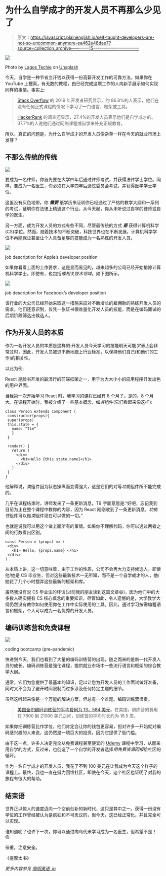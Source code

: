 # 为什么自学成才的开发人员不再那么少见了

> 原文：<https://javascript.plainenglish.io/self-taught-developers-are-not-so-uncommon-anymore-ea462e48dae7?source=collection_archive---------15----------------------->

![](img/0af83616802bc084c786de839bb335cf.png)

Photo by [Lagos Techie](https://unsplash.com/@heylagostechie?utm_source=medium&utm_medium=referral) on [Unsplash](https://unsplash.com?utm_source=medium&utm_medium=referral)

今天，自学是一种节省血汗钱以获得一份高薪开发工作的可靠方法。如果你在 YouTube 上搜索，有无数的教程，由已经完成这项工作的人向新手展示如何实现同样的事情。事实上:

> [Stack Overflow](https://insights.stackoverflow.com/survey/2019#education) 的 2019 年开发者研究显示，约 86.8%的人表示，他们在没有任何正式课程的情况下学习了一门语言、框架或工具。
> 
> [HackerRank](https://research.hackerrank.com/student-developer/2018) 的调查还显示，27.4%的开发人员表示他们是自学成才的。37.7%的人说他们通过网络课程或自学来补充正规教育。

所以，真正的问题是，为什么自学成才的开发人员像杂草一样在今天的就业市场上发芽？

## 不那么传统的传统

![](img/181a089313612ed8b2b5d07653ab992b.png)

要成为一名律师，你首先要在大学四年后通过律师考试，并获得法律学士学位。同样，要成为一名医生，你必须在大学四年后通过委员会考试，并获得医学学士学位。

这里没有灰色地带。你 ***需要*** 纸学历来证明你已经通过了严格的教学大纲和一系列的考试，证明你在法律上精通这个行业。从今天起，你从未听说过自学的律师或自学的医生。

另一方面，成为开发人员的方式有些不同，尽管最传统的方式 ***是*** 获得计算机科学(CS)学位。然而，随着技术的不断突破，科技世界也在不断发展，计算机科学学位不再能保证甚至让个人具备足够的技能成为一名熟练的开发人员。

![](img/55f29e3aa4245e650bbe446c0748b16f.png)

job description for Apple’s developer position

如果你看看上面的工作要求，这是显而易见的，越来越多的公司已经开始排除计算机科学学士。即使有，也包括*或相关技术领域*，如下图所示。

![](img/d2a809c3023c663423255f56b987abdd.png)

job description for Facebook’s developer position

该行业的大公司已经开始采取这一措施来应对不断增长的雇佣新的熟练开发人员的需求。他们还意识到，仅凭一张证书很难量化开发人员的技能，而是在编码面试的后期阶段筛选出候选人。

## 作为开发人员的本质

作为一名开发人员的本质是这样的:开发人员今天学习的技能明天可能*字面上*会非常过时，因此，开发人员被迫不断地跟上行业标准，以保持他们自己(和他们的工作)的相关性。

以此为例:

React 是脸书开发的最流行的前端框架之一，用于为大大小小的应用程序开发出色的用户界面。

当我第一次开始学习 React 时，我学习的课程已经有 8 个月了。是的，8 个月大。在课程开始时，我被介绍了一些基本概念，如*类*组件(它们看起来像这样):

```
class Person extends Component {
 constructor(props){
 super(props)
 this.state = {
   name: “Tim”
   }
 }

 render() {
   return (
     <div>
       <h1>Hello {this.state.name}</h1>
     </div>
   )
 }
}
```

他解释说，*类*组件因为状态操纵而变得强大，这是它们的对等*功能*组件所不能完成的。

几乎在课程结束时，讲师发来了一条更新消息，T9 字面意思是:“好吧，忘记我到目前为止在整个课程中教你的内容，因为 React 刚刚收到了一条更新消息。*功能性*组件可以做*类*组件现在可以做的一切。”

也就是说我可以用这个做上面所有的事情。如果你不理解代码，你可以通过两者之间的行数看出区别。

```
const Person = (props) => (
 <div>
   <h1> Hello, {props.name} </h1>
 </div>
)
```

从本质上讲，这一切意味着，由于工作的性质，公司不会再大力支持候选人，即使他/她是 CS 毕业生，但对这些最新技术一无所知，而不是一个自学成才的人，他/她花了几个小时摆弄这些最新的框架和库。

虽然我没有说 CS 毕业生的坏话(以防我的朋友读到这篇文章😆)，因为他们中的大多数人确实拥有 CS 核心概念的重要知识，尽管如此，令人遗憾的是，大学教学大纲仍然没有教你如何使用你在工作中实际使用的工具。因此，通过学习按需编程语言和框架，个人可以成为一名优秀的开发人员。

## 编码训练营和免费课程

![](img/95df59d950d5b74f98c784b84c6196b3.png)

coding bootcamp (pre-pandemic)

快进到今天，我们也看到了大量的编码训练营的出现，随之而来的是新一代开发人员的成长。编码训练营是强化课程，提供就业市场中一些流行语言和框架的综合教学大纲。

通常，它们为您提供了最基本的知识，足以让您为开发人员的工作面试做好准备，同时又不会为了避开时间限制而过多涉及任何特定主题的细节。

虽然这听起来像是一个万能的解决方案，但总有一个难题。编码训练营很贵。

> [美国全职编码训练营的平均费用为 13，584 美元](https://www.coursereport.com/reports/coding-bootcamp-market-size-research-2019)。在美国，训练营的费用在 7800 到 21000 美元之间，训练营的平均时长约为 16.5 周。

如果你把训练营比作学位，他们肯定会让你的钱包更容易，但对许多一开始就对编码感兴趣的人来说，这仍然是一项巨大的投资，因为它提供了低门槛。

由于这一点，许多人决定完全从免费课程甚至便宜的 [Udemy](https://www.udemy.com/courses/search/?src=ukw&q=programming) 课程中学习，从而采用自学的方式，反过来，也创造了一个自学的开发者选择*用免费资源回报*给社区的循环。

作为一名自学成才的开发人员，我花了不到 100 美元在让我成为今天这个样子的课程上。最终，我也一直在努力回馈社区，即使在今天，这个社区也证明了对我的旅程有很大的帮助。

## 结束语

世界正以惊人的速度迈向一个空前创新的新时代，这只是其中之一。获得一份没有学位的工作曾经被认为是疯狂和不可思议的，但今天，这已经正常化，并且完全可以实现。

谁知道呢？也许下一次，你可以通过向乌代米学习成为一名医生，但希望不是！😜

保重，注意安全。

《提摩太书》

*更多内容参见* [*简明英语. io*](http://plainenglish.io/)